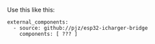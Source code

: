 

Use this like this:

```
external_components:
  - source: github://pjz/esp32-icharger-bridge
    components: [ ??? ]

```
    
